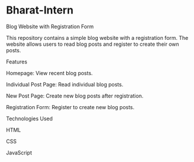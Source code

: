# Bharat-Intern

Blog Website with Registration Form

This repository contains a simple blog website with a registration form. The website allows users to read blog posts and register to create their own posts.

Features

Homepage: View recent blog posts.

Individual Post Page: Read individual blog posts.

New Post Page: Create new blog posts after registration.

Registration Form: Register to create new blog posts.

Technologies Used

HTML

CSS

JavaScript
